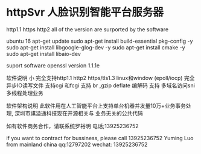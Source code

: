# httpSvr 人脸识别智能平台服务器   
http1.1  https http2 all of the version are surported  by the software


ubuntu 16
apt-get update
sudo apt-get install build-essential pkg-config -y
sudo apt-get install libgoogle-glog-dev -y
sudo apt-get install cmake -y
sudo apt-get install libaio-dev

suport software
openssl version  1.1.1e


软件说明 小
完全支持http1.1 http2  https/tls1.3
linux和window  (epoll/iocp) 完全异步IO读写文件
支持cgi 和fcgi 
支持 br ,gzip deflate 编解码
支持 多域名访问sni
多线程处理业务

 软件架构说明
 此软件用在人工智能平台上支持单台机器并发量10万+业务事务处理,  深圳市祺溢通科技现在开源相关与
 业务无关的公共代码

 如有软件商务合作，请联系统罗裕明  电话;13925236752 

 if you want to contract for bussiness, please call 13925236752  Yuming Luo from  mainland china
 qq:12797202  wechat: 13925236752






